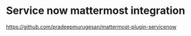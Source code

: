 # Service now mattermost integration

https://github.com/pradeepmurugesan/mattermost-plugin-servicenow
